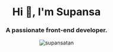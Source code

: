 <h1 align="center">Hi 👋, I'm Supansa</h1>
<h3 align="center">A passionate front-end developer.</h3>

<p align="center"><img align="center" src="https://github-readme-stats.vercel.app/api/top-langs?username=supansatan&show_icons=true&locale=en&layout=compact" alt="supansatan" /></p>

